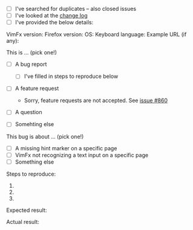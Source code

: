 <!--
Thank you for using VimFx!

Before submitting an issue, you need to check the below items. :)
(Change “[ ]” into “[x]”.)
-->

- [ ] I've searched for duplicates – also closed issues
- [ ] I've looked at the [change log](https://github.com/akhodakivskiy/VimFx/blob/master/CHANGELOG.md)
- [ ] I've provided the below details:

VimFx version: 
Firefox version: 
OS: 
Keyboard language: 
Example URL (if any): 

This is … (pick one!)

- [ ] A bug report
  - [ ] I've filled in steps to reproduce below
- [ ] A feature request
  - Sorry, feature requests are not accepted.
    See [issue #860](https://github.com/akhodakivskiy/VimFx/issues/860)
- [ ] A question
- [ ] Somehting else



<!-- For BUG REPORTS: (fill in the below) -->

This bug is about … (pick one!)

- [ ] A missing hint marker on a specific page
- [ ] VimFx not recognizing a text input on a specific page
- [ ] Something else

Steps to reproduce:

1. 
2. 
3. 

Expected result: 

Actual result: 

<!-- Example:
Steps to reproduce:

1. Go to https://www.mozilla.org/en-US/about/
2. Scroll to the bottom of the page.
3. Press `f`.

Expected result: There should be hint marker for the “Contact Us” link at the bottom.

Actual result: There is no hint marker for the “Contact Us” link.
-->



<!-- For FEATURE REQUESTS:
Sorry, feature requests are not accepted. See issue #860:
https://github.com/akhodakivskiy/VimFx/issues/860
-->
